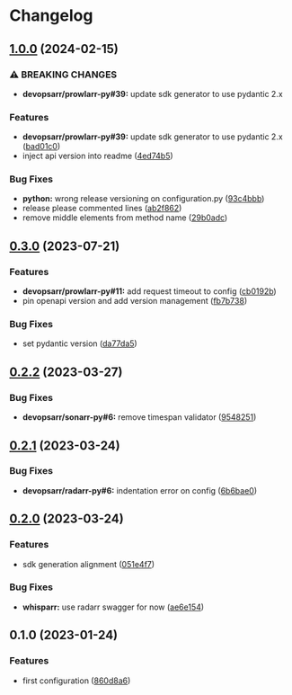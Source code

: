 # Changelog

## [1.0.0](https://github.com/devopsarr/whisparr-py/compare/v0.3.0...v1.0.0) (2024-02-15)


### ⚠ BREAKING CHANGES

* **devopsarr/prowlarr-py#39:** update sdk generator to use pydantic 2.x

### Features

* **devopsarr/prowlarr-py#39:** update sdk generator to use pydantic 2.x ([bad01c0](https://github.com/devopsarr/whisparr-py/commit/bad01c0566c91648ab269116b65946df8d61879e))
* inject api version into readme ([4ed74b5](https://github.com/devopsarr/whisparr-py/commit/4ed74b5671066d7df81109abca345c6921a7d35d))


### Bug Fixes

* **python:** wrong release versioning on configuration.py ([93c4bbb](https://github.com/devopsarr/whisparr-py/commit/93c4bbb6d1789b388267ffc65740bc67e7dc6a27))
* release please commented lines ([ab2f862](https://github.com/devopsarr/whisparr-py/commit/ab2f86214ef6603d2bc8b38570339956d32ebe6e))
* remove middle elements from method name ([29b0adc](https://github.com/devopsarr/whisparr-py/commit/29b0adc1753d0722eeb7800745e70df62710e7db))

## [0.3.0](https://github.com/devopsarr/whisparr-py/compare/v0.2.2...v0.3.0) (2023-07-21)


### Features

* **devopsarr/prowlarr-py#11:** add request timeout to config ([cb0192b](https://github.com/devopsarr/whisparr-py/commit/cb0192b3f2d2a37d234087e9e07bf75d206277ab))
* pin openapi version and add version management ([fb7b738](https://github.com/devopsarr/whisparr-py/commit/fb7b738a198279f650c3f3423ea8cf1e47b331be))


### Bug Fixes

* set pydantic version ([da77da5](https://github.com/devopsarr/whisparr-py/commit/da77da59560b4ae1ce364cebfad549c4377233a0))

## [0.2.2](https://github.com/devopsarr/whisparr-py/compare/v0.2.1...v0.2.2) (2023-03-27)


### Bug Fixes

* **devopsarr/sonarr-py#6:** remove timespan validator ([9548251](https://github.com/devopsarr/whisparr-py/commit/95482519420631326be4af2f9f245a5c98b7a40b))

## [0.2.1](https://github.com/devopsarr/whisparr-py/compare/v0.2.0...v0.2.1) (2023-03-24)


### Bug Fixes

* **devopsarr/radarr-py#6:** indentation error on config ([6b6bae0](https://github.com/devopsarr/whisparr-py/commit/6b6bae0d3cd87ed719c8dbecc75e276e5f063eeb))

## [0.2.0](https://github.com/devopsarr/whisparr-py/compare/v0.1.0...v0.2.0) (2023-03-24)


### Features

* sdk generation alignment ([051e4f7](https://github.com/devopsarr/whisparr-py/commit/051e4f77dced7ec2068bb09b424eecdaeeff2c60))


### Bug Fixes

* **whisparr:** use radarr swagger for now ([ae6e154](https://github.com/devopsarr/whisparr-py/commit/ae6e15461ae0c6c3c53397001bb68922b7be4d42))

## 0.1.0 (2023-01-24)


### Features

* first configuration ([860d8a6](https://github.com/devopsarr/whisparr-py/commit/860d8a664b59eca475cd3500bbc4336cd44bb2c6))
